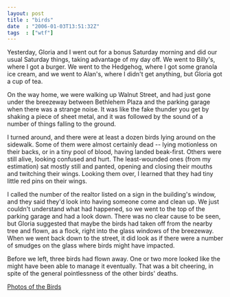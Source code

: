 ```yaml
---
layout: post
title : "birds"
date  : "2006-01-03T13:51:32Z"
tags  : ["wtf"]
---
```

Yesterday, Gloria and I went out for a bonus Saturday morning and did our usual Saturday things, taking advantage of my day off.  We went to Billy's, where I got a burger.  We went to the Hedgehog, where I got some granola ice cream, and we went to Alan's, where I didn't get anything, but Gloria got a cup of tea.

On the way home, we were walking up Walnut Street, and had just gone under the breezeway between Bethlehem Plaza and the parking garage when there was a strange noise.  It was like the fake thunder you get by shaking a piece of sheet metal, and it was followed by the sound of a number of things falling to the ground.

I turned around, and there were at least a dozen birds lying around on the sidewalk.  Some of them were almost certainly dead -- lying motionless on their backs, or in a tiny pool of blood, having landed beak-first.  Others were still alive, looking confused and hurt.  The least-wounded ones (from my estimation) sat mostly still and panted, opening and closing their mouths and twitching their wings.  Looking them over, I learned that they had tiny little red pins on their wings.

I called the number of the realtor listed on a sign in the building's window, and they said they'd look into having someone come and clean up.  We just couldn't understand what had happened, so we went to the top of the parking garage and had a look down.  There was no clear cause to be seen, but Gloria suggested that maybe the birds had taken off from the nearby tree and flown, as a flock, right into the glass windows of the breezeway.  When we went back down to the street, it did look as if there were a number of smudges on the glass where birds might have impacted.

Before we left, three birds had flown away.  One or two more looked like the might have been able to manage it eventually.  That was a bit cheering, in spite of the general pointlessness of the other birds' deaths.

[Photos of the Birds](http://rjbs.manxome.org/images/2006/birds)
